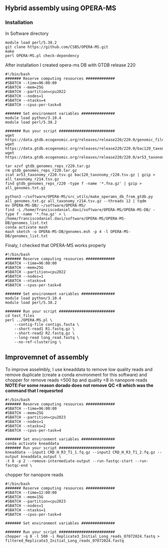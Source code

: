 ## Hybrid assembly using OPERA-MS
### Installation
In Software directory
```
module load perl/5.38.2
git clone https://github.com/CSB5/OPERA-MS.git
make
perl OPERA-MS.pl check-dependency
```

After installation I created opera-ms DB with GTDB release 220

```
#!/bin/bash
####### Reserve computing resources #############
#SBATCH --time=96:00:00
#SBATCH --mem=25G
#SBATCH --partition=cpu2022
#SBATCH --nodes=1
#SBATCH --ntasks=4
#SBATCH --cpus-per-task=8

####### Set environment variables ###############
module load python/3.10.4
module load perl/5.38.2

####### Run your script #########################
wget https://data.gtdb.ecogenomic.org/releases/release220/220.0/genomic_files_reps/gtdb_genomes_reps_r220.tar.gz
wget https://data.gtdb.ecogenomic.org/releases/release220/220.0/bac120_taxonomy_r220.tsv.gz
wget https://data.gtdb.ecogenomic.org/releases/release220/220.0/ar53_taxonomy_r220.tsv.gz

tar xzvf gtdb_genomes_reps_r220.tar.gz
rm gtdb_genomes_reps_r220.tar.gz
zcat ar53_taxonomy_r220.tsv.gz bac120_taxonomy_r220.tsv.gz | gzip > all_taxonomy_r214.tsv.gz
find gtdb_genomes_reps_r220 -type f -name '*.fna.gz' | gzip > all_genomes.txt.gz

python3 ~/software/OPERA-MS/src_utils/make_operams_db_from_gtdb.py all_genomes.txt.gz all_taxonomy_r214.tsv.gz --threads 12 | tqdm
mv OPERA-MS-DB/ ~/software/OPERA-MS/
find -L /home/franciscodaniel.davi/software/OPERA-MS/OPERA-MS-DB/ -type f -name '*.fna.gz' > \
/home/franciscodaniel.davi/software/OPERA-MS/OPERA-MS-DB/genomes_list.txt
conda activate mash
mash sketch -o OPERA-MS-DB/genomes.msh -p 4 -l OPERA-MS-DB/genomes_list.txt
```

Finaly, I checked that OPERA-MS works properly
```
#!/bin/bash
####### Reserve computing resources #############
#SBATCH --time=96:00:00
#SBATCH --mem=25G
#SBATCH --partition=cpu2022
#SBATCH --nodes=1
#SBATCH --ntasks=4
#SBATCH --cpus-per-task=8

####### Set environment variables ###############
module load python/3.10.4
module load perl/5.38.2

####### Run your script #########################
cd test_files
perl ../OPERA-MS.pl \
    --contig-file contigs.fasta \
    --short-read1 R1.fastq.gz \
    --short-read2 R2.fastq.gz \
    --long-read long_read.fastq \
    --no-ref-clustering \
```

## Improvemnet of assembly 
To improve asselmbly, I use kneaddata to remove low quality reads and remove duplicate (create a conda environment for this software) and chopper for remove reads <500 bp  and quality <8 in nanopore reads **NOTE:For some reason dorado does not remove QC <8 which was the command that I requesrted**

```
#!/bin/bash
####### Reserve computing resources #############
#SBATCH --time=96:00:00
#SBATCH --mem=25G
#SBATCH --partition=cpu2023
#SBATCH --nodes=1
#SBATCH --ntasks=2
#SBATCH --cpus-per-task=4

####### Set environment variables ###############
conda activate kneaddata
####### Run your script #########################
kneaddata --input1 CRD_H_R3_T1_1.fq.gz --input2 CRD_H_R3_T1_2.fq.gz --output kneaddata_output \
-t 8 -p 2 --remove-intermediate-output --run-fastqc-start --run-fastqc-end \
```

chopper for nanopore reads

```
#!/bin/bash
####### Reserve computing resources #############
#SBATCH --time=12:00:00
#SBATCH --mem=15G
#SBATCH --partition=cpu2023
#SBATCH --nodes=1
#SBATCH --ntasks=1
#SBATCH --cpus-per-task=4

####### Set environment variables ###############

####### Run your script #########################
chopper -q 8 -l 500 -i Replicate3_Initial_Long_reads_07072024.fastq > filtered_Replicate3_Initial_Long_reads_07072024.fastq
```


